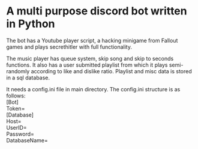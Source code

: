# A multi purpose discord bot written in Python
The bot has a Youtube player script, a hacking minigame from Fallout games and plays secrethitler with full functionality.

The music player has queue system, skip song and skip to seconds functions. It also has a user submitted playlist from which it plays semi-randomly according to like and dislike ratio. Playlist and misc data is stored in a sql database. 


It needs a config.ini file in main directory. The config.ini structure is as follows:  
[Bot]  
Token=  
[Database]  
Host=  
UserID=  
Password=  
DatabaseName=  
